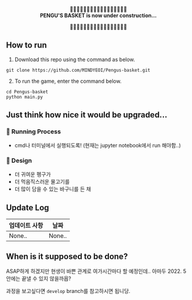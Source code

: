 <center> 🚧🚧🚧🚧🚧🚧🚧🚧🚧🚧🚧🚧🚧🚧🚧🚧🚧<br>
<strong>PENGU'S BASKET is now under construction... </strong><br>

🚧🚧🚧🚧🚧🚧🚧🚧🚧🚧🚧🚧🚧🚧🚧🚧🚧

  </center>

## How to run

1. Download this repo using the command as below.

```
git clone https://github.com/MINDYEOI/Pengus-basket.git
```

2. To run the game, enter the command below.

```
cd Pengus-basket
python main.py
```

## Just think how nice it would be upgraded...

### 🛁 Running Process

- cmd나 터미널에서 실행되도록! (현재는 jupyter notebook에서 run 해야함..)

### 🐧 Design

- 더 귀여운 펭구가
- 더 먹음직스러운 물고기를
- 더 많이 담을 수 있는 바구니를 든 채

## Update Log

| 업데이트 사항 | 날짜   |
| ------------- | ------ |
| None..        | None.. |

## When is it supposed to be done?

ASAP하게 하겠지만 현생이 바쁜 관계로 여가시간마다 할 예정인데.. 아마두 2022. 5 안에는 끝낼 수 있지 않을까욥?

과정을 보고싶다면 `develop` branch를 참고하시면 됩니당.

